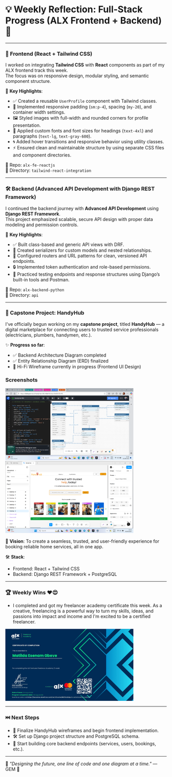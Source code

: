 # 💡 Weekly Reflection: Full-Stack Progress (ALX Frontend + Backend) 📅
---

### 🎨 Frontend (React + Tailwind CSS)

I worked on integrating **Tailwind CSS** with **React** components as part of my ALX frontend track this week.  
The focus was on responsive design, modular styling, and semantic component structure.

🔑 **Key Highlights**:
- ✅ Created a reusable `UserProfile` component with Tailwind classes.
- 📐 Implemented responsive padding (`sm:p-4`), spacing (`my-20`), and container width settings.
- 🖼️ Styled images with full-width and rounded corners for profile presentation.
- 📝 Applied custom fonts and font sizes for headings (`text-4xl`) and paragraphs (`text-lg`, `text-gray-600`).
- 🌀 Added hover transitions and responsive behavior using utility classes.
- ⚡ Ensured clean and maintainable structure by using separate CSS files and component directories.

📁 Repo: `alx-fe-reactjs`  
📂 Directory: `tailwind-react-integration`

---

### 🛠 Backend (Advanced API Development with Django REST Framework)

I continued the backend journey with **Advanced API Development** using **Django REST Framework**.  
This project emphasized scalable, secure API design with proper data modeling and permission controls.

🔑 **Key Highlights**:
- ✅ Built class-based and generic API views with DRF.
- 🔗 Created serializers for custom models and nested relationships.
- 🧭 Configured routers and URL patterns for clean, versioned API endpoints.
- 🔒 Implemented token authentication and role-based permissions.
- 🧪 Practiced testing endpoints and response structures using Django’s built-in tools and Postman.

📁 Repo: `alx-backend-python`  
📂 Directory: `api`

---

### 🚀 Capstone Project: HandyHub

I've officially begun working on my **capstone project**, titled **HandyHub** — a digital marketplace for connecting users to trusted service professionals (electricians, plumbers, handymen, etc.).

✨ **Progress so far**:
- ✅ Backend Architecture Diagram completed
- ✅ Entity Relationship Diagram (ERD) finalized
- 🎨 Hi-Fi Wireframe currently in progress (Frontend UI Design)

### Screenshots

<img src="https://github.com/gemgeek/gems-digital-journal/blob/main/assets/HandyHub%20ERD.png" alt="ERD" width="400">

<img src="https://github.com/gemgeek/gems-digital-journal/blob/main/assets/HandyHub%20Wireframe.png" alt="Wireframe" width="400">


🧠 **Vision**: To create a seamless, trusted, and user-friendly experience for booking reliable home services, all in one app.

🛠️ **Stack**:  
- Frontend: React + Tailwind CSS  
- Backend: Django REST Framework + PostgreSQL  

---

### 🏆 Weekly Wins ❤️😍
- I completed and got my freelancer academy certificate this week. As a creative, freelancing is a powerful way to turn my skills, ideas, and passions into impact and income and I'm excited to be a certified freelancer.

<img src="https://github.com/gemgeek/gems-digital-journal/blob/main/assets/Freelance%20Academy.jpg" alt="FA" width="400">

---

### ⏭️ Next Steps

- 🎨 Finalize HandyHub wireframes and begin frontend implementation.
- 🛠 Set up Django project structure and PostgreSQL schema.
- 🔄 Start building core backend endpoints (services, users, bookings, etc.).

---

💬 _"Designing the future, one line of code and one diagram at a time."_ — GEM 💎
